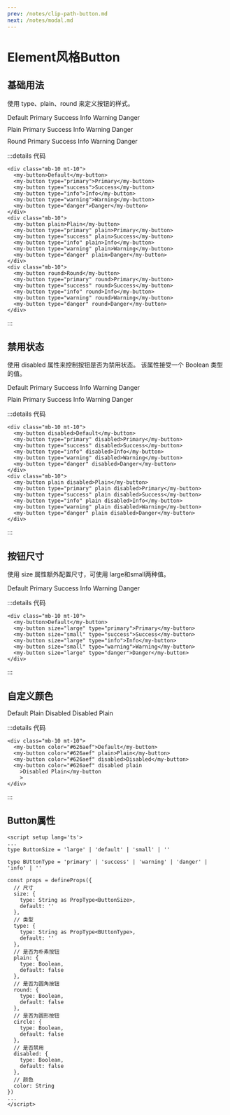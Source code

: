 ```yaml
---
prev: /notes/clip-path-button.md
next: /notes/modal.md
---
```

# Element风格Button 

## 基础用法

使用 type、plain、round 来定义按钮的样式。

<div class="mb-10 mt-10">
  <my-button>Default</my-button>
  <my-button type="primary">Primary</my-button>
  <my-button type="success">Success</my-button>
  <my-button type="info">Info</my-button>
  <my-button type="warning">Warning</my-button>
  <my-button type="danger">Danger</my-button>
</div>
<div class="mb-10">
  <my-button plain>Plain</my-button>
  <my-button type="primary" plain>Primary</my-button>
  <my-button type="success" plain>Success</my-button>
  <my-button type="info" plain>Info</my-button>
  <my-button type="warning" plain>Warning</my-button>
  <my-button type="danger" plain>Danger</my-button>
</div>
<div class="mb-10">
  <my-button round>Round</my-button>
  <my-button type="primary" round>Primary</my-button>
  <my-button type="success" round>Success</my-button>
  <my-button type="info" round>Info</my-button>
  <my-button type="warning" round>Warning</my-button>
  <my-button type="danger" round>Danger</my-button>
</div>

:::details 代码
```vue
<div class="mb-10 mt-10">
  <my-button>Default</my-button>
  <my-button type="primary">Primary</my-button>
  <my-button type="success">Success</my-button>
  <my-button type="info">Info</my-button>
  <my-button type="warning">Warning</my-button>
  <my-button type="danger">Danger</my-button>
</div>
<div class="mb-10">
  <my-button plain>Plain</my-button>
  <my-button type="primary" plain>Primary</my-button>
  <my-button type="success" plain>Success</my-button>
  <my-button type="info" plain>Info</my-button>
  <my-button type="warning" plain>Warning</my-button>
  <my-button type="danger" plain>Danger</my-button>
</div>
<div class="mb-10">
  <my-button round>Round</my-button>
  <my-button type="primary" round>Primary</my-button>
  <my-button type="success" round>Success</my-button>
  <my-button type="info" round>Info</my-button>
  <my-button type="warning" round>Warning</my-button>
  <my-button type="danger" round>Danger</my-button>
</div>
```
:::

## 禁用状态

使用 disabled 属性来控制按钮是否为禁用状态。 该属性接受一个 Boolean 类型的值。

<div class="mb-10 mt-10">
  <my-button disabled>Default</my-button>
  <my-button type="primary" disabled>Primary</my-button>
  <my-button type="success" disabled>Success</my-button>
  <my-button type="info" disabled>Info</my-button>
  <my-button type="warning" disabled>Warning</my-button>
  <my-button type="danger" disabled>Danger</my-button>
</div>
<div class="mb-10">
  <my-button plain disabled>Plain</my-button>
  <my-button type="primary" plain disabled>Primary</my-button>
  <my-button type="success" plain disabled>Success</my-button>
  <my-button type="info" plain disabled>Info</my-button>
  <my-button type="warning" plain disabled>Warning</my-button>
  <my-button type="danger" plain disabled>Danger</my-button>
</div>

:::details 代码
```vue
<div class="mb-10 mt-10">
  <my-button disabled>Default</my-button>
  <my-button type="primary" disabled>Primary</my-button>
  <my-button type="success" disabled>Success</my-button>
  <my-button type="info" disabled>Info</my-button>
  <my-button type="warning" disabled>Warning</my-button>
  <my-button type="danger" disabled>Danger</my-button>
</div>
<div class="mb-10">
  <my-button plain disabled>Plain</my-button>
  <my-button type="primary" plain disabled>Primary</my-button>
  <my-button type="success" plain disabled>Success</my-button>
  <my-button type="info" plain disabled>Info</my-button>
  <my-button type="warning" plain disabled>Warning</my-button>
  <my-button type="danger" plain disabled>Danger</my-button>
</div>
```
:::

## 按钮尺寸

使用 size 属性额外配置尺寸，可使用 large和small两种值。

<div class="mb-10 mt-10">
  <my-button>Default</my-button>
  <my-button size="large" type="primary">Primary</my-button>
  <my-button size="small" type="success">Success</my-button>
  <my-button size="large" type="info">Info</my-button>
  <my-button size="small" type="warning">Warning</my-button>
  <my-button size="large" type="danger">Danger</my-button>
</div>

:::details 代码
```vue
<div class="mb-10 mt-10">
  <my-button>Default</my-button>
  <my-button size="large" type="primary">Primary</my-button>
  <my-button size="small" type="success">Success</my-button>
  <my-button size="large" type="info">Info</my-button>
  <my-button size="small" type="warning">Warning</my-button>
  <my-button size="large" type="danger">Danger</my-button>
</div>
```
:::

## 自定义颜色

<div class="mb-10 mt-10">
  <my-button color="#626aef">Default</my-button>
  <my-button color="#626aef" plain>Plain</my-button>
  <my-button color="#626aef" disabled>Disabled</my-button>
  <my-button color="#626aef" disabled plain
    >Disabled Plain</my-button
    >
</div>

:::details 代码
```vue
<div class="mb-10 mt-10">
  <my-button color="#626aef">Default</my-button>
  <my-button color="#626aef" plain>Plain</my-button>
  <my-button color="#626aef" disabled>Disabled</my-button>
  <my-button color="#626aef" disabled plain
    >Disabled Plain</my-button
    >
</div>
```
:::

## Button属性

```vue
<script setup lang='ts'>
...
type ButtonSize = 'large' | 'default' | 'small' | ''

type BUttonType = 'primary' | 'success' | 'warning' | 'danger' | 'info' | ''

const props = defineProps({
  // 尺寸
  size: {
    type: String as PropType<ButtonSize>,
    default: ''
  },
  // 类型
  type: {
    type: String as PropType<BUttonType>,
    default: ''
  },
  // 是否为朴素按钮
  plain: {
    type: Boolean,
    default: false
  },
  // 是否为圆角按钮
  round: {
    type: Boolean,
    default: false
  },
  // 是否为圆形按钮
  circle: {
    type: Boolean,
    default: false
  },
  // 是否禁用
  disabled: {
    type: Boolean,
    default: false
  },
  // 颜色
  color: String
})
...
</script>
```

<style lang="scss" scoped>
.mb-10 {
  margin-bottom: 10px;
}
.mt-10 {
  margin-top: 10px;
}
</style>


